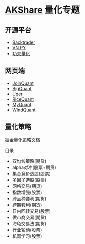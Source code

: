 # [AKShare](https://github.com/akfamily/akshare) 量化专题

## 开源平台

- [Backtrader](https://www.backtrader.com/)
- [VN.PY](https://www.vnpy.com/)
- [功夫量化](https://www.kungfu-trader.com/)

## 网页端

- [JoinQuant](https://www.joinquant.com/)
- [BigQuant](https://bigquant.com/)
- [Uqer](https://uqer.datayes.com/)
- [RiceQuant](https://www.ricequant.com/welcome/)
- [MyQuant](https://www.myquant.cn/)
- [WindQuant](https://www.windquant.com/)

## 量化策略

[掘金量化策略文档](https://jfds-1252952517.cos.ap-chengdu.myqcloud.com/akshare/readme/strategy/classic_strategy_myquant.pdf)

目录
- 双均线策略(期货)
- alpha对冲(股票+期货)
- 集合竞价选股(股票)
- 多因子选股(股票)
- 网格交易(期货)
- 指数增强(股票)
- 跨品种套利(期货)
- 跨期套利(期货)
- 日内回转交易(股票)
- 做市商交易(期货)
- 海龟交易法(期货)
- 行业轮动(股票)
- 机器学习(股票)
